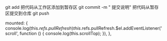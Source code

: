 git add 把代码从工作区添加到暂存区
git commit -m " 提交说明"  把代码从暂存区提交到仓库
git push 

 mounted: {
    console.log(this.$refs.pullRefresh)
    this.$refs.pullRefresh.$el.addEventListener('scroll', function () {
      console.log(this.scrollTop);
    }),
  },